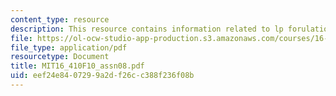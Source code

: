 ```yaml
---
content_type: resource
description: This resource contains information related to lp forulation.
file: https://ol-ocw-studio-app-production.s3.amazonaws.com/courses/16-410-principles-of-autonomy-and-decision-making-fall-2010/eef24e8407299a2df26cc388f236f08b_MIT16_410F10_assn08.pdf
file_type: application/pdf
resourcetype: Document
title: MIT16_410F10_assn08.pdf
uid: eef24e84-0729-9a2d-f26c-c388f236f08b
---
```

